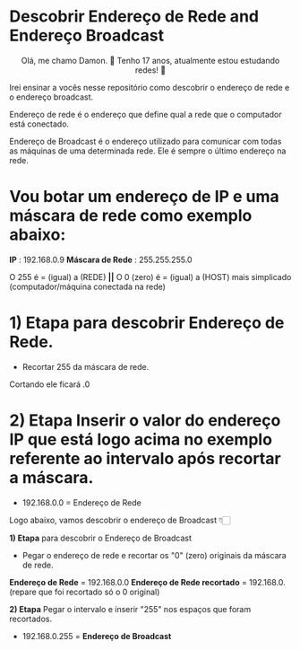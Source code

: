 # Descobrir Endereço de Rede and Endereço Broadcast

<p align="center"> Olá, me chamo Damon. 👋 
Tenho 17 anos, atualmente estou estudando redes! 📡 </p>

Irei ensinar a vocês nesse repositório como descobrir o endereço de rede e o endereço broadcast.

Endereço de rede é o endereço que define qual a rede que o computador está conectado.

Endereço de Broadcast é o endereço utilizado para comunicar com todas as máquinas de uma determinada rede. Ele é sempre o último endereço na rede.

# Vou botar um endereço de IP e uma máscara de rede como exemplo abaixo:
**IP** : 192.168.0.9
**Máscara de Rede** : 255.255.255.0

O 255 é = (igual) a (REDE) **||**
O 0 (zero) é = (igual) a (HOST) mais simplicado (computador/máquina conectada na rede)

# **1) Etapa** para descobrir Endereço de Rede.

- Recortar 255 da máscara de rede.

Cortando ele ficará .0

# **2) Etapa** Inserir o valor do endereço IP que está logo acima no exemplo referente ao intervalo após recortar a máscara.

- 192.168.0.0 = Endereço de Rede


Logo abaixo, vamos descobrir o endereço de Broadcast 👇🏻

**1) Etapa** para descobrir o Endereço de Broadcast

- Pegar o endereço de rede e recortar os "0" (zero) originais da máscara de rede.

**Endereço de Rede** = 192.168.0.0
**Endereço de Rede recortado** = 192.168.0. (repare que foi recortado só o 0 original)

**2) Etapa** Pegar o intervalo e inserir "255" nos espaços que foram recortados.

- 192.168.0.255 = **Endereço de Broadcast**
